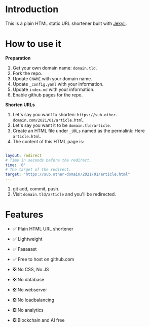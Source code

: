 # Introduction

This is a plain HTML static URL shortener built with [Jekyll](https://jekyllrb.com).

# How to use it

**Preparation**

1. Get your own domain name: `domain.tld`.
1. Fork the repo.
1. Update `CNAME` with your domain name.
1. Update `_config.yaml` with your information.
1. Update `index.md` with your information.
1. Enable github pages for the repo.

**Shorten URLs**

1. Let's say you want to shorten: `https://sub.other-domain.com/2021/01/article.html`.
1. Let's say you want it to be `domain.tld/article`.
1. Create an HTML file under `_URLs` named as the permalink: Here `article.html`.
1. The content of this HTML page is:

```yaml
---
layout: redirect
# Time in seconds before the redirect.
time: '0'
# The target of the redirect.
target: "https://sub.other-domain/2021/01/article.html"
---
```

1. git add, commit, push.
1. Visit `domain.tld/article` and you'll be redirected.

# Features

- :white_check_mark: Plain HTML URL shortener
- :white_check_mark: Lightweight
- :white_check_mark: Faaaaast
- :white_check_mark: Free to host on github.com

- :negative_squared_cross_mark: No CSS, No JS
- :negative_squared_cross_mark: No database
- :negative_squared_cross_mark: No webserver
- :negative_squared_cross_mark: No loadbalancing
- :negative_squared_cross_mark: No analytics
- :negative_squared_cross_mark: Blockchain and AI free


